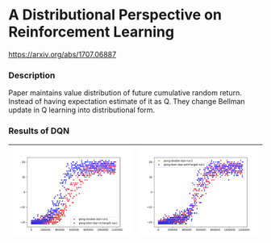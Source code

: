 # A Distributional Perspective on Reinforcement Learning

https://arxiv.org/abs/1707.06887

### Description
Paper maintains value distribution of future cumulative random return. Instead of having expectation estimate of it as Q. They change Bellman update in Q learning into distributional form.

### Results of DQN
![plot 1](DQN/plots/usual-distr1.png "usual-distr1")   |  ![plot 2](DQN/plots/usual-distr2.png "usual-distr2")
:-----------------------------------------------------:|:-----------------------------------------------------: